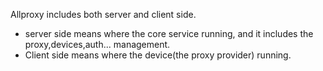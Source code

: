 Allproxy includes both server and client side.
+ server side means where the core service running, and it includes the proxy,devices,auth... management. 
+ Client side means where the device(the proxy provider) running.

